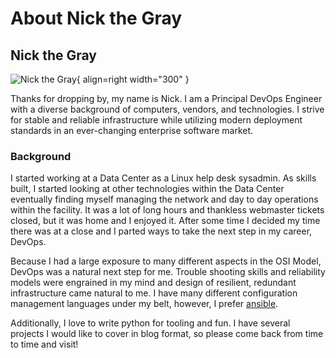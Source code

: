 # About Nick the Gray

## Nick the Gray

![Nick the Gray](https://avatars.githubusercontent.com/u/2703578?v=4){ align=right width="300" }

Thanks for dropping by, my name is Nick. I am a Principal DevOps Engineer with a diverse background of computers, vendors, and technologies. I strive for stable and reliable infrastructure while utilizing modern deployment standards in an ever-changing enterprise software market.

### Background

I started working at a Data Center as a Linux help desk sysadmin. As skills built, I started looking at other technologies within the Data Center eventually finding myself managing the network and day to day operations within the facility. It was a lot of long hours and thankless webmaster tickets closed, but it was home and I enjoyed it. After some time I decided my time there was at a close and I parted ways to take the next step in my career, DevOps.

Because I had a large exposure to many different aspects in the OSI Model, DevOps was a natural next step for me. Trouble shooting skills and reliability models were engrained in my mind and design of resilient, redundant infrastructure came natural to me. I have many different configuration management languages under my belt, however, I prefer [ansible](https://www.ansible.com/).

Additionally, I love to write python for tooling and fun. I have several projects I would like to cover in blog format, so please come back from time to time and visit!
